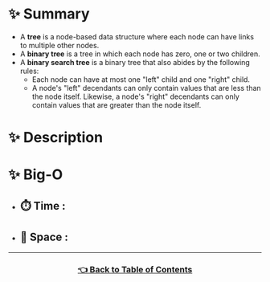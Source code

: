 # ✨ Summary
- A **tree** is a node-based data structure where each node can have links to multiple other nodes. 
- A **binary tree** is a tree in which each node has zero, one or two children. 
- A **binary search tree** is a binary tree that also abides by the following rules:  
  - Each node can have at most one "left" child and one "right" child. 
  - A node's "left" decendants can only contain values that are less than the node itself. Likewise, a node's "right" decendants can only contain values that are greater than the node itself. 

# ✨ Description

# ✨ Big-O
  - ## ⏱️ Time : 
  - ## 💾 Space : 

-------------------------------------

<h3 align="center"><a href="../../../table_of_contents.md">👈 Back to Table of Contents</a></h3>